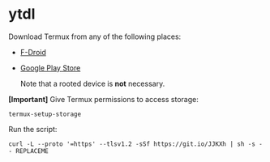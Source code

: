 # ytdl

Download Termux from any of the following places:

* [F-Droid](https://f-droid.org/en/packages/com.termux/)
* [Google Play Store](https://play.google.com/store/apps/details?id=com.termux)

    Note that a rooted device is **not** necessary.

**\[Important\]** Give Termux permissions to access storage:

`termux-setup-storage`

Run the script:

`curl -L --proto '=https' --tlsv1.2 -sSf https://git.io/JJKXh | sh -s -- REPLACEME`
